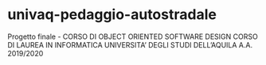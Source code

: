 # univaq-pedaggio-autostradale
Progetto finale - CORSO DI OBJECT ORIENTED SOFTWARE DESIGN CORSO DI LAUREA IN INFORMATICA UNIVERSITA’ DEGLI STUDI DELL’AQUILA A.A. 2019/2020
